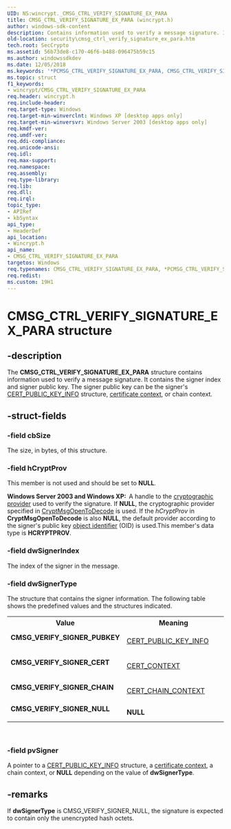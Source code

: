 ```yaml
---
UID: NS:wincrypt._CMSG_CTRL_VERIFY_SIGNATURE_EX_PARA
title: CMSG_CTRL_VERIFY_SIGNATURE_EX_PARA (wincrypt.h)
author: windows-sdk-content
description: Contains information used to verify a message signature. It contains the signer index and signer public key.
old-location: security\cmsg_ctrl_verify_signature_ex_para.htm
tech.root: SecCrypto
ms.assetid: 56b73de8-c170-46f6-b488-096475b59c15
ms.author: windowssdkdev
ms.date: 12/05/2018
ms.keywords: '*PCMSG_CTRL_VERIFY_SIGNATURE_EX_PARA, CMSG_CTRL_VERIFY_SIGNATURE_EX_PARA, CMSG_CTRL_VERIFY_SIGNATURE_EX_PARA structure [Security], CMSG_VERIFY_SIGNER_CERT, CMSG_VERIFY_SIGNER_CHAIN, CMSG_VERIFY_SIGNER_NULL, CMSG_VERIFY_SIGNER_PUBKEY, PCMSG_CTRL_VERIFY_SIGNATURE_EX_PARA, PCMSG_CTRL_VERIFY_SIGNATURE_EX_PARA structure pointer [Security], _crypto2_cmsg_ctrl_verify_signature_ex_para, security.cmsg_ctrl_verify_signature_ex_para, wincrypt/CMSG_CTRL_VERIFY_SIGNATURE_EX_PARA, wincrypt/PCMSG_CTRL_VERIFY_SIGNATURE_EX_PARA'
ms.topic: struct
f1_keywords:
- wincrypt/CMSG_CTRL_VERIFY_SIGNATURE_EX_PARA
req.header: wincrypt.h
req.include-header: 
req.target-type: Windows
req.target-min-winverclnt: Windows XP [desktop apps only]
req.target-min-winversvr: Windows Server 2003 [desktop apps only]
req.kmdf-ver: 
req.umdf-ver: 
req.ddi-compliance: 
req.unicode-ansi: 
req.idl: 
req.max-support: 
req.namespace: 
req.assembly: 
req.type-library: 
req.lib: 
req.dll: 
req.irql: 
topic_type:
- APIRef
- kbSyntax
api_type:
- HeaderDef
api_location:
- Wincrypt.h
api_name:
- CMSG_CTRL_VERIFY_SIGNATURE_EX_PARA
targetos: Windows
req.typenames: CMSG_CTRL_VERIFY_SIGNATURE_EX_PARA, *PCMSG_CTRL_VERIFY_SIGNATURE_EX_PARA
req.redist: 
ms.custom: 19H1
---
```


# CMSG_CTRL_VERIFY_SIGNATURE_EX_PARA structure


## -description


The <b>CMSG_CTRL_VERIFY_SIGNATURE_EX_PARA</b> structure contains information used to verify a message signature. It contains the signer index and signer public key. The signer public key can be the signer's <a href="https://docs.microsoft.com/windows/desktop/api/wincrypt/ns-wincrypt-cert_public_key_info">CERT_PUBLIC_KEY_INFO</a> structure, <a href="https://docs.microsoft.com/windows/desktop/SecGloss/c-gly">certificate context</a>, or chain context.


## -struct-fields




### -field cbSize

The size, in bytes, of this structure.


### -field hCryptProv

This member is not used and should be set to <b>NULL</b>.

<b>Windows Server 2003 and Windows XP:  </b>A handle to the <a href="https://docs.microsoft.com/windows/desktop/SecGloss/c-gly">cryptographic provider</a> used to verify the signature. If <b>NULL</b>, the cryptographic provider specified in <a href="https://docs.microsoft.com/windows/desktop/api/wincrypt/nf-wincrypt-cryptmsgopentodecode">CryptMsgOpenToDecode</a> is used. If the <i>hCryptProv</i> in <b>CryptMsgOpenToDecode</b> is also <b>NULL</b>, the default provider according to the signer's public key <a href="https://docs.microsoft.com/windows/desktop/SecGloss/o-gly">object identifier</a> (OID) is used.This member's data type is <b>HCRYPTPROV</b>.




### -field dwSignerIndex

The index of the signer in the message.


### -field dwSignerType

The structure that contains the signer information. The following table shows the predefined values and the structures indicated.

<table>
<tr>
<th>Value</th>
<th>Meaning</th>
</tr>
<tr>
<td width="40%"><a id="CMSG_VERIFY_SIGNER_PUBKEY"></a><a id="cmsg_verify_signer_pubkey"></a><dl>
<dt><b>CMSG_VERIFY_SIGNER_PUBKEY</b></dt>
</dl>
</td>
<td width="60%">

<a href="https://docs.microsoft.com/windows/desktop/api/wincrypt/ns-wincrypt-cert_public_key_info">CERT_PUBLIC_KEY_INFO</a>


</td>
</tr>
<tr>
<td width="40%"><a id="CMSG_VERIFY_SIGNER_CERT"></a><a id="cmsg_verify_signer_cert"></a><dl>
<dt><b>CMSG_VERIFY_SIGNER_CERT</b></dt>
</dl>
</td>
<td width="60%">

<a href="https://docs.microsoft.com/windows/desktop/api/wincrypt/ns-wincrypt-cert_context">CERT_CONTEXT</a>


</td>
</tr>
<tr>
<td width="40%"><a id="CMSG_VERIFY_SIGNER_CHAIN"></a><a id="cmsg_verify_signer_chain"></a><dl>
<dt><b>CMSG_VERIFY_SIGNER_CHAIN</b></dt>
</dl>
</td>
<td width="60%">

<a href="https://docs.microsoft.com/windows/desktop/api/wincrypt/ns-wincrypt-cert_chain_context">CERT_CHAIN_CONTEXT</a>


</td>
</tr>
<tr>
<td width="40%"><a id="CMSG_VERIFY_SIGNER_NULL"></a><a id="cmsg_verify_signer_null"></a><dl>
<dt><b>CMSG_VERIFY_SIGNER_NULL</b></dt>
</dl>
</td>
<td width="60%">
<b>NULL</b>

</td>
</tr>
</table>
 


### -field pvSigner

A pointer to a <a href="https://docs.microsoft.com/windows/desktop/api/wincrypt/ns-wincrypt-cert_public_key_info">CERT_PUBLIC_KEY_INFO</a> structure, a <a href="https://docs.microsoft.com/windows/desktop/SecGloss/c-gly">certificate context</a>, a chain context, or <b>NULL</b> depending on the value of <b>dwSignerType</b>.


## -remarks



If <b>dwSignerType</b> is CMSG_VERIFY_SIGNER_NULL, the signature is expected to contain only the unencrypted hash octets.



